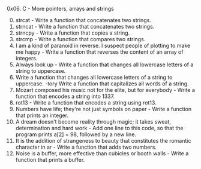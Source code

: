0x06. C - More pointers, arrays and strings

0. strcat - Write a function that concatenates two strings.
1. strncat - Write a function that concatenates two strings.
2. strncpy - Write a function that copies a string.
3. strcmp - Write a function that compares two strings.
4. I am a kind of paranoid in reverse. I suspect people of plotting to make me happy - Write a function that reverses the content of an array of integers.
5. Always look up - Write a function that changes all lowercase letters of a string to uppercase.
6. Write a function that changes all lowercase letters of a string to uppercase. -tory
Write a function that capitalizes all words of a string.
7. Mozart composed his music not for the elite, but for everybody - Write a function that encodes a string into 1337.
8. rot13 - Write a function that encodes a string using rot13.
9. Numbers have life; they're not just symbols on paper - Write a function that prints an integer.
10. A dream doesn't become reality through magic; it takes sweat, determination and hard work - Add one line to this code, so that the program prints a[2] = 98, followed by a new line.
11. It is the addition of strangeness to beauty that constitutes the romantic character in ar - Write a function that adds two numbers.
12. Noise is a buffer, more effective than cubicles or booth walls - Write a function that prints a buffer.
